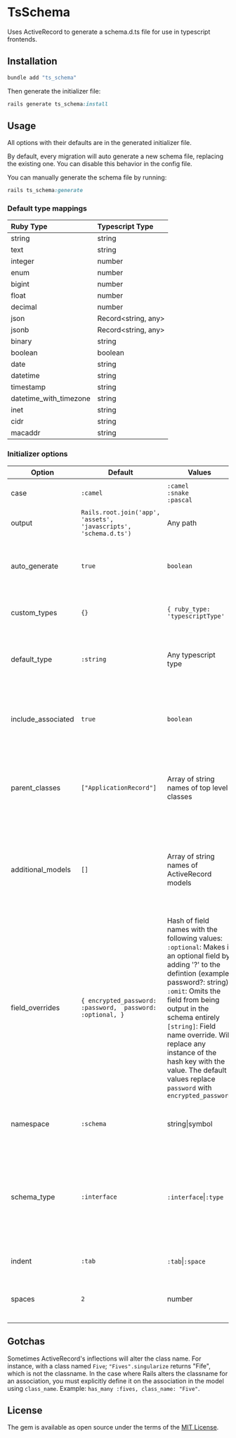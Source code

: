 # TsSchema

Uses ActiveRecord to generate a schema.d.ts file for use in typescript frontends.

## Installation

```ruby
bundle add "ts_schema"
```

Then generate the initializer file:

```ruby
rails generate ts_schema:install
```

## Usage

All options with their defaults are in the generated initializer file.

By default, every migration will auto generate a new schema file, replacing the existing one. You can disable this behavior in the config file.

You can manually generate the schema file by running:

```ruby
rails ts_schema:generate
```

### Default type mappings

|Ruby Type|Typescript Type|
|:---|:---|
|string|string|
|text|string|
|integer|number|
|enum|number|
|bigint|number|
|float|number|
|decimal|number|
|json|Record<string, any>|
|jsonb|Record<string, any>|
|binary|string|
|boolean|boolean|
|date|string|
|datetime|string|
|timestamp|string|
|datetime_with_timezone|string|
|inet|string|
|cidr|string|
|macaddr|string|

### Initializer options

|Option|Default|Values|Description|
|---|---|---|---|
|case              |`:camel`|`:camel`<br/>`:snake`<br/>`:pascal`|camelCase<br/>snake_case<br/>PascalCase|
|output            |`Rails.root.join('app', 'assets', 'javascripts', 'schema.d.ts')`|Any path|Path to output generated file|
|auto_generate     |`true`|`boolean`|Whether to automatically (re)generate the defenitions after running migrations|
|custom_types      |`{}`|`{ ruby_type: 'typescriptType' }`|Use to add or override type mappings for any type|
|default_type      |`:string`|Any typescript type|The default output type to use if a ruby type is not included in the type mappings|
|include_associated|`true`|`boolean`|Whether to include associated models as fields on the generated interfaces|
|parent_classes    |`["ApplicationRecord"]`|Array of string names of top level classes|Any class names included in this array will be querried for subclasses to generate types for|
|additional_models |`[]`|Array of string names of ActiveRecord models|Add model names which don't inherit from classes included in `parent_classes`, but which should have types generated|
|field_overrides   |`{ encrypted_password: :password,  password: :optional, }`|Hash of field names with the following values:<br/> `:optional`: Makes it an optional field by adding '?' to the defintion (example: password?: string)<br/>`:omit`: Omits the field from being output in the schema entirely<br/>`[string]`: Field name override. Will replace any instance of the hash key with the value. The default values replace `password` with `encrypted_password`|Overwrite, omit, or make optional any field name. Applies to all generated classes|
|namespace         |`:schema`|string\|symbol|The typescript namespace to contain generated types|
|schema_type       |`:interface`|`:interface`\|`:type`|Whether to generate typescript definitions as types or interfaces. Interfaces are recommended since they are easier to extend|
|indent|`:tab`|`:tab`\|`:space`|Indentation using tabs or spaces|
|spaces|`2`|number|Number of spaces for indentation if indentation is set to spaces|


## Gotchas

Sometimes ActiveRecord's inflections will alter the class name. For instance, with a class named `Five`; `"Fives".singularize` returns "Fife", which is not the classname. In the case where Rails alters the classname for an association, you must explicitly define it on the association in the model using `class_name`. Example: `has_many :fives, class_name: "Five"`.

## License

The gem is available as open source under the terms of the [MIT License](https://opensource.org/licenses/MIT).
